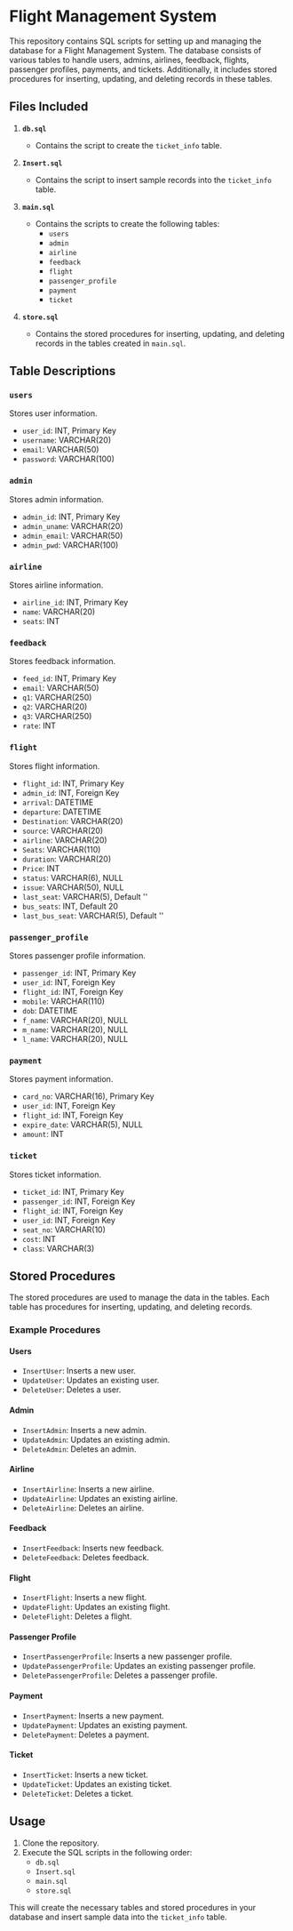 # Flight Management System

This repository contains SQL scripts for setting up and managing the database for a Flight Management System. The database consists of various tables to handle users, admins, airlines, feedback, flights, passenger profiles, payments, and tickets. Additionally, it includes stored procedures for inserting, updating, and deleting records in these tables.

## Files Included

1. **`db.sql`**
   - Contains the script to create the `ticket_info` table.

2. **`Insert.sql`**
   - Contains the script to insert sample records into the `ticket_info` table.

3. **`main.sql`**
   - Contains the scripts to create the following tables:
     - `users`
     - `admin`
     - `airline`
     - `feedback`
     - `flight`
     - `passenger_profile`
     - `payment`
     - `ticket`

4. **`store.sql`**
   - Contains the stored procedures for inserting, updating, and deleting records in the tables created in `main.sql`.

## Table Descriptions

### `users`
Stores user information.
- `user_id`: INT, Primary Key
- `username`: VARCHAR(20)
- `email`: VARCHAR(50)
- `password`: VARCHAR(100)

### `admin`
Stores admin information.
- `admin_id`: INT, Primary Key
- `admin_uname`: VARCHAR(20)
- `admin_email`: VARCHAR(50)
- `admin_pwd`: VARCHAR(100)

### `airline`
Stores airline information.
- `airline_id`: INT, Primary Key
- `name`: VARCHAR(20)
- `seats`: INT

### `feedback`
Stores feedback information.
- `feed_id`: INT, Primary Key
- `email`: VARCHAR(50)
- `q1`: VARCHAR(250)
- `q2`: VARCHAR(20)
- `q3`: VARCHAR(250)
- `rate`: INT

### `flight`
Stores flight information.
- `flight_id`: INT, Primary Key
- `admin_id`: INT, Foreign Key
- `arrival`: DATETIME
- `departure`: DATETIME
- `Destination`: VARCHAR(20)
- `source`: VARCHAR(20)
- `airline`: VARCHAR(20)
- `Seats`: VARCHAR(110)
- `duration`: VARCHAR(20)
- `Price`: INT
- `status`: VARCHAR(6), NULL
- `issue`: VARCHAR(50), NULL
- `last_seat`: VARCHAR(5), Default ''
- `bus_seats`: INT, Default 20
- `last_bus_seat`: VARCHAR(5), Default ''

### `passenger_profile`
Stores passenger profile information.
- `passenger_id`: INT, Primary Key
- `user_id`: INT, Foreign Key
- `flight_id`: INT, Foreign Key
- `mobile`: VARCHAR(110)
- `dob`: DATETIME
- `f_name`: VARCHAR(20), NULL
- `m_name`: VARCHAR(20), NULL
- `l_name`: VARCHAR(20), NULL

### `payment`
Stores payment information.
- `card_no`: VARCHAR(16), Primary Key
- `user_id`: INT, Foreign Key
- `flight_id`: INT, Foreign Key
- `expire_date`: VARCHAR(5), NULL
- `amount`: INT

### `ticket`
Stores ticket information.
- `ticket_id`: INT, Primary Key
- `passenger_id`: INT, Foreign Key
- `flight_id`: INT, Foreign Key
- `user_id`: INT, Foreign Key
- `seat_no`: VARCHAR(10)
- `cost`: INT
- `class`: VARCHAR(3)

## Stored Procedures

The stored procedures are used to manage the data in the tables. Each table has procedures for inserting, updating, and deleting records.

### Example Procedures

#### Users
- `InsertUser`: Inserts a new user.
- `UpdateUser`: Updates an existing user.
- `DeleteUser`: Deletes a user.

#### Admin
- `InsertAdmin`: Inserts a new admin.
- `UpdateAdmin`: Updates an existing admin.
- `DeleteAdmin`: Deletes an admin.

#### Airline
- `InsertAirline`: Inserts a new airline.
- `UpdateAirline`: Updates an existing airline.
- `DeleteAirline`: Deletes an airline.

#### Feedback
- `InsertFeedback`: Inserts new feedback.
- `DeleteFeedback`: Deletes feedback.

#### Flight
- `InsertFlight`: Inserts a new flight.
- `UpdateFlight`: Updates an existing flight.
- `DeleteFlight`: Deletes a flight.

#### Passenger Profile
- `InsertPassengerProfile`: Inserts a new passenger profile.
- `UpdatePassengerProfile`: Updates an existing passenger profile.
- `DeletePassengerProfile`: Deletes a passenger profile.

#### Payment
- `InsertPayment`: Inserts a new payment.
- `UpdatePayment`: Updates an existing payment.
- `DeletePayment`: Deletes a payment.

#### Ticket
- `InsertTicket`: Inserts a new ticket.
- `UpdateTicket`: Updates an existing ticket.
- `DeleteTicket`: Deletes a ticket.

## Usage

1. Clone the repository.
2. Execute the SQL scripts in the following order:
   - `db.sql`
   - `Insert.sql`
   - `main.sql`
   - `store.sql`

This will create the necessary tables and stored procedures in your database and insert sample data into the `ticket_info` table.


